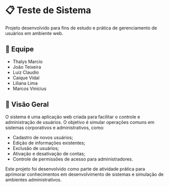 # 📋 Teste de Sistema

Projeto desenvolvido para fins de estudo e prática de gerenciamento de usuários em ambiente web.

## 👥 Equipe

- Thalys Marcio  
- João Teixeira  
- Luiz Claudio  
- Caique Vidal  
- Liliana Lima  
- Marcos Vinicius  

## 📖 Visão Geral

O sistema é uma aplicação web criada para facilitar o controle e administração de usuários. O objetivo é simular operações comuns em sistemas corporativos e administrativos, como:

- Cadastro de novos usuários;
- Edição de informações existentes;
- Exclusão de usuários;
- Ativação e desativação de contas;
- Controle de permissões de acesso para administradores.

Este projeto foi desenvolvido como parte de atividade prática para aprimorar conhecimentos em desenvolvimento de sistemas e simulação de ambientes administrativos.
